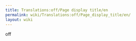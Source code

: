 ```yaml
---
title: Translations:off/Page display title/en
permalink: wiki/Translations:off/Page_display_title/en/
layout: wiki
---
```


off
